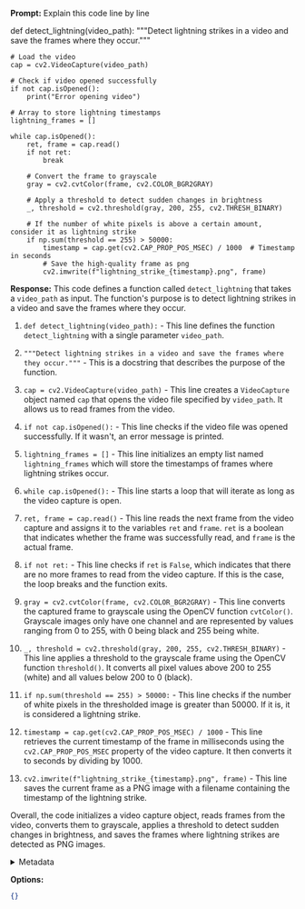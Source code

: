 **Prompt:**
Explain this code line by line

def detect_lightning(video_path):
    """Detect lightning strikes in a video and save the frames where they occur."""

    # Load the video
    cap = cv2.VideoCapture(video_path)

    # Check if video opened successfully
    if not cap.isOpened():
        print("Error opening video")

    # Array to store lightning timestamps
    lightning_frames = []

    while cap.isOpened():
        ret, frame = cap.read()
        if not ret:
            break

        # Convert the frame to grayscale
        gray = cv2.cvtColor(frame, cv2.COLOR_BGR2GRAY)

        # Apply a threshold to detect sudden changes in brightness
        _, threshold = cv2.threshold(gray, 200, 255, cv2.THRESH_BINARY)

        # If the number of white pixels is above a certain amount, consider it as lightning strike
        if np.sum(threshold == 255) > 50000:
            timestamp = cap.get(cv2.CAP_PROP_POS_MSEC) / 1000  # Timestamp in seconds
            # Save the high-quality frame as png
            cv2.imwrite(f"lightning_strike_{timestamp}.png", frame)

**Response:**
This code defines a function called `detect_lightning` that takes a `video_path` as input. The function's purpose is to detect lightning strikes in a video and save the frames where they occur.

1. `def detect_lightning(video_path):` - This line defines the function `detect_lightning` with a single parameter `video_path`.

2. `"""Detect lightning strikes in a video and save the frames where they occur."""` - This is a docstring that describes the purpose of the function.

4. `cap = cv2.VideoCapture(video_path)` - This line creates a `VideoCapture` object named `cap` that opens the video file specified by `video_path`. It allows us to read frames from the video.

7. `if not cap.isOpened():` - This line checks if the video file was opened successfully. If it wasn't, an error message is printed.

10. `lightning_frames = []` - This line initializes an empty list named `lightning_frames` which will store the timestamps of frames where lightning strikes occur.

12. `while cap.isOpened():` - This line starts a loop that will iterate as long as the video capture is open.

13. `ret, frame = cap.read()` - This line reads the next frame from the video capture and assigns it to the variables `ret` and `frame`. `ret` is a boolean that indicates whether the frame was successfully read, and `frame` is the actual frame.

14. `if not ret:` - This line checks if `ret` is `False`, which indicates that there are no more frames to read from the video capture. If this is the case, the loop breaks and the function exits.

17. `gray = cv2.cvtColor(frame, cv2.COLOR_BGR2GRAY)` - This line converts the captured frame to grayscale using the OpenCV function `cvtColor()`. Grayscale images only have one channel and are represented by values ranging from 0 to 255, with 0 being black and 255 being white.

20. `_, threshold = cv2.threshold(gray, 200, 255, cv2.THRESH_BINARY)` - This line applies a threshold to the grayscale frame using the OpenCV function `threshold()`. It converts all pixel values above 200 to 255 (white) and all values below 200 to 0 (black).

23. `if np.sum(threshold == 255) > 50000:` - This line checks if the number of white pixels in the thresholded image is greater than 50000. If it is, it is considered a lightning strike.

25. `timestamp = cap.get(cv2.CAP_PROP_POS_MSEC) / 1000` - This line retrieves the current timestamp of the frame in milliseconds using the `cv2.CAP_PROP_POS_MSEC` property of the video capture. It then converts it to seconds by dividing by 1000.

27. `cv2.imwrite(f"lightning_strike_{timestamp}.png", frame)` - This line saves the current frame as a PNG image with a filename containing the timestamp of the lightning strike.

Overall, the code initializes a video capture object, reads frames from the video, converts them to grayscale, applies a threshold to detect sudden changes in brightness, and saves the frames where lightning strikes are detected as PNG images.

<details><summary>Metadata</summary>

- Duration: 45794 ms
- Datetime: 2023-10-22T08:59:11.621272
- Model: gpt-3.5-turbo-0613

</details>

**Options:**
```json
{}
```


